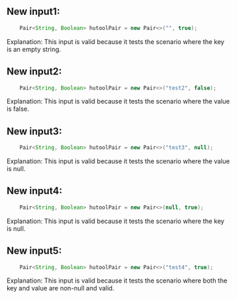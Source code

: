 ## New input1:
```java
    Pair<String, Boolean> hutoolPair = new Pair<>("", true);
```
Explanation: This input is valid because it tests the scenario where the key is an empty string.

## New input2:
```java
    Pair<String, Boolean> hutoolPair = new Pair<>("test2", false);
```
Explanation: This input is valid because it tests the scenario where the value is false.

## New input3:
```java
    Pair<String, Boolean> hutoolPair = new Pair<>("test3", null);
```
Explanation: This input is valid because it tests the scenario where the value is null.

## New input4:
```java
    Pair<String, Boolean> hutoolPair = new Pair<>(null, true);
```
Explanation: This input is valid because it tests the scenario where the key is null.

## New input5:
```java
    Pair<String, Boolean> hutoolPair = new Pair<>("test4", true);
```
Explanation: This input is valid because it tests the scenario where both the key and value are non-null and valid.